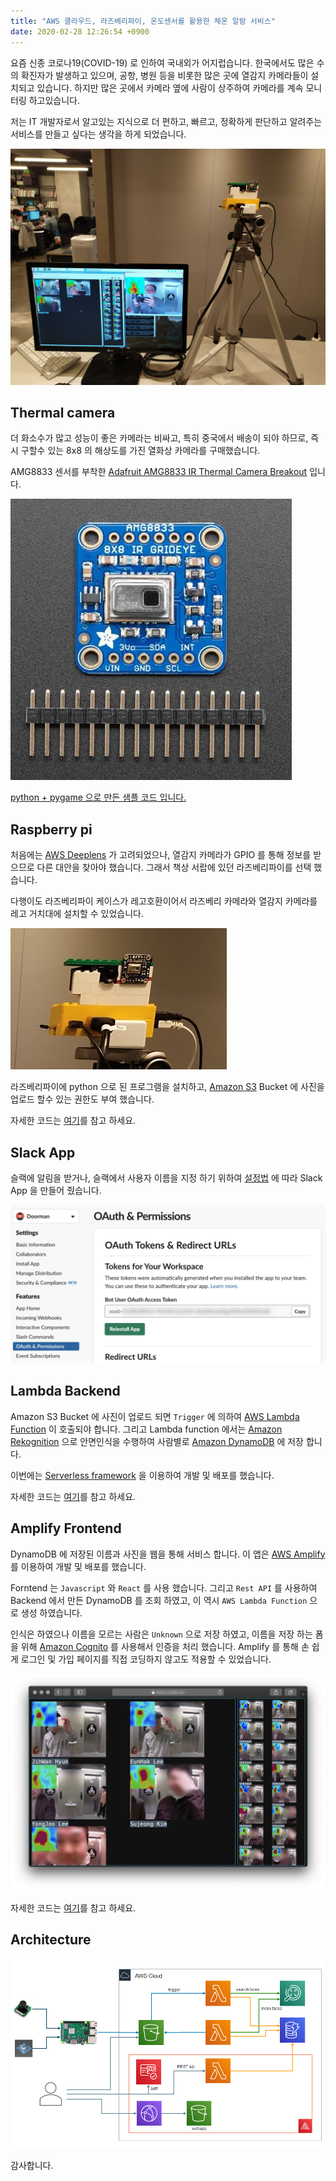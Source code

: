 ```yaml
---
title: "AWS 클라우드, 라즈베리파이, 온도센서를 활용한 체온 알람 서비스"
date: 2020-02-28 12:26:54 +0900
---
```


요즘 신종 코로나19(COVID-19) 로 인하여 국내외가 어지럽습니다. 한국에서도 많은 수의 확진자가 발생하고 있으며, 공항, 병원 등을 비롯한 많은 곳에 열감지 카메라들이 설치되고 있습니다. 하지만 많은 곳에서 카메라 옆에 사람이 상주하여 카메라를 계속 모니터링 하고있습니다.

저는 IT 개발자로서 알고있는 지식으로 더 편하고, 빠르고, 정확하게 판단하고 알려주는 서비스를 만들고 싶다는 생각을 하게 되었습니다.

![doorman](/assets/images/2020-02-28/doorman.jpg)

## Thermal camera

더 화소수가 많고 성능이 좋은 카메라는 비싸고, 특히 중국에서 배송이 되야 하므로, 즉시 구할수 있는 8x8 의 해상도를 가진 열화상 카메라를 구매했습니다.

AMG8833 센서를 부착한 [Adafruit AMG8833 IR Thermal Camera Breakout](http://www.devicemart.co.kr/goods/view?no=12382843) 입니다.

![amg8833](/assets/images/2020-02-28/amg8833.jpg)

[python + pygame 으로 만든 샘플 코드 입니다.](https://learn.adafruit.com/adafruit-amg8833-8x8-thermal-camera-sensor/raspberry-pi-thermal-camera)

## Raspberry pi

처음에는 [AWS Deeplens](https://aws.amazon.com/ko/deeplens/) 가 고려되었으나, 열감지 카메라가 GPIO 를 통해 정보를 받으므로 다른 대안을 찾아야 했습니다.
그래서 책상 서랍에 있던 라즈베리파이를 선택 했습니다.

다행이도 라즈베리파이 케이스가 레고호환이어서 라즈베리 카메라와 열감지 카메라를 레고 거치대에 설치할 수 있었습니다.

![raspberrypi](/assets/images/2020-02-28/raspberrypi.jpg)

라즈베리파이에 python 으로 된 프로그램을 설치하고, [Amazon S3](https://aws.amazon.com/ko/s3/) Bucket 에 사진을 업로드 할수 있는 권한도 부여 했습니다.

자세한 코드는 [여기](https://github.com/nalbam/rpi-doorman)를 참고 하세요.

## Slack App

슬랙에 알림을 받거나, 슬랙에서 사용자 이름을 지정 하기 위하여 [설정법](https://github.com/nalbam/deeplens-doorman/blob/master/README-slack.md) 에 따라 Slack App 을 만들어 줬습니다.

![slack-04](/assets/images/2020-02-28/slack-04.png)

## Lambda Backend

Amazon S3 Bucket 에 사진이 업로드 되면 `Trigger` 에 의하여 [AWS Lambda Function](https://aws.amazon.com/ko/lambda/) 이 호출되야 합니다.
그리고 Lambda function 에서는 [Amazon Rekognition](https://aws.amazon.com/ko/rekognition/) 으로 안면인식을 수행하여 사람별로 [Amazon DynamoDB](https://aws.amazon.com/ko/dynamodb/) 에 저장 합니다.

이번에는 [Serverless framework](https://serverless.com/) 을 이용하여 개발 및 배포를 했습니다.

자세한 코드는 [여기](https://github.com/nalbam/deeplens-doorman-backend)를 참고 하세요.

## Amplify Frontend

DynamoDB 에 저장된 이름과 사진을 웹을 통해 서비스 합니다.
이 앱은 [AWS Amplify](https://aws.amazon.com/ko/amplify/) 를 이용하여 개발 및 배포를 했습니다.

Forntend 는 `Javascript` 와 `React` 를 사용 했습니다.
그리고 `Rest API` 를 사용하여 Backend 에서 만든 DynamoDB 를 조회 하였고, 이 역시 `AWS Lambda Function` 으로 생성 하였습니다.

인식은 하였으나 이름을 모르는 사람은 `Unknown` 으로 저장 하였고, 이름을 저장 하는 폼을 위해 [Amazon Cognito](https://aws.amazon.com/ko/cognito/) 를 사용해서 인증을 처리 했습니다. Amplify 를 통해 손 쉽게 로그인 및 가입 페이지를 직접 코딩하지 않고도 적용할 수 있었습니다.

![doorman-web](/assets/images/2020-02-28/doorman-web.png)

자세한 코드는 [여기](https://github.com/nalbam/doorman)를 참고 하세요.

## Architecture

![doorman-arch](/assets/images/2020-02-28/doorman-arch.png)

감사합니다.
